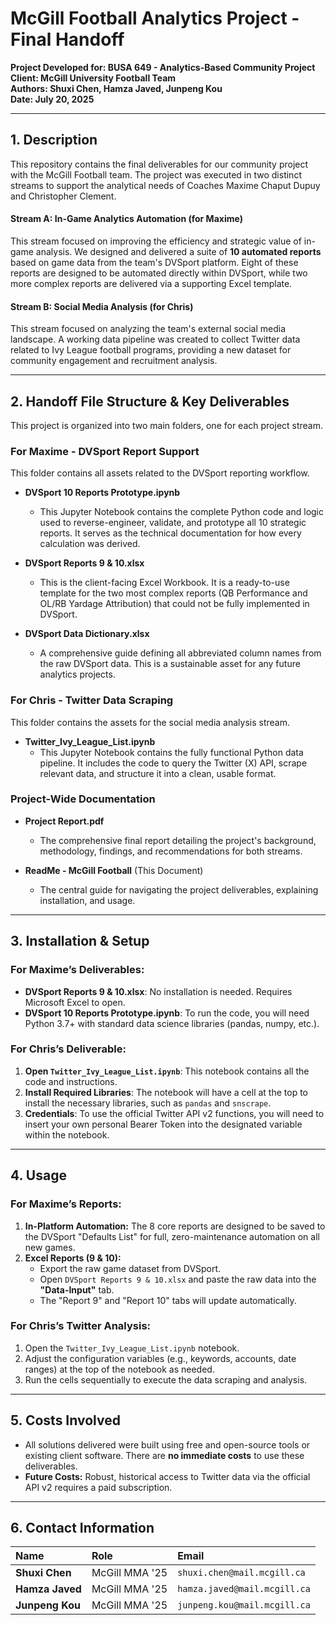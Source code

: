 # McGill Football Analytics Project - Final Handoff

**Project Developed for: BUSA 649 - Analytics-Based Community Project**  
**Client: McGill University Football Team**  
**Authors: Shuxi Chen, Hamza Javed, Junpeng Kou**  
**Date: July 20, 2025**

---

## 1. Description

This repository contains the final deliverables for our community project with the McGill Football team. The project was executed in two distinct streams to support the analytical needs of Coaches Maxime Chaput Dupuy and Christopher Clement.

#### Stream A: In-Game Analytics Automation (for Maxime)
This stream focused on improving the efficiency and strategic value of in-game analysis. We designed and delivered a suite of **10 automated reports** based on game data from the team's DVSport platform. Eight of these reports are designed to be automated directly within DVSport, while two more complex reports are delivered via a supporting Excel template.

#### Stream B: Social Media Analysis (for Chris)
This stream focused on analyzing the team's external social media landscape. A working data pipeline was created to collect Twitter data related to Ivy League football programs, providing a new dataset for community engagement and recruitment analysis.

---

## 2. Handoff File Structure & Key Deliverables

This project is organized into two main folders, one for each project stream.

### For Maxime - DVSport Report Support

This folder contains all assets related to the DVSport reporting workflow.

*   **DVSport 10 Reports Prototype.ipynb**
    *   This Jupyter Notebook contains the complete Python code and logic used to reverse-engineer, validate, and prototype all 10 strategic reports. It serves as the technical documentation for how every calculation was derived.

*   **DVSport Reports 9 & 10.xlsx**
    *   This is the client-facing Excel Workbook. It is a ready-to-use template for the two most complex reports (QB Performance and OL/RB Yardage Attribution) that could not be fully implemented in DVSport.

*   **DVSport Data Dictionary.xlsx**
    *   A comprehensive guide defining all abbreviated column names from the raw DVSport data. This is a sustainable asset for any future analytics projects.

### For Chris - Twitter Data Scraping

This folder contains the assets for the social media analysis stream.

*   **Twitter_Ivy_League_List.ipynb**
    *   This Jupyter Notebook contains the fully functional Python data pipeline. It includes the code to query the Twitter (X) API, scrape relevant data, and structure it into a clean, usable format.

### Project-Wide Documentation

*   **Project Report.pdf**
    *   The comprehensive final report detailing the project's background, methodology, findings, and recommendations for both streams.

*   **ReadMe - McGill Football** (This Document)
    *   The central guide for navigating the project deliverables, explaining installation, and usage.

---

## 3. Installation & Setup

### For Maxime’s Deliverables:
*   **DVSport Reports 9 & 10.xlsx**: No installation is needed. Requires Microsoft Excel to open.
*   **DVSport 10 Reports Prototype.ipynb**: To run the code, you will need Python 3.7+ with standard data science libraries (pandas, numpy, etc.).

### For Chris’s Deliverable:
1.  **Open `Twitter_Ivy_League_List.ipynb`**: This notebook contains all the code and instructions.
2.  **Install Required Libraries**: The notebook will have a cell at the top to install the necessary libraries, such as `pandas` and `snscrape`.
3.  **Credentials**: To use the official Twitter API v2 functions, you will need to insert your own personal Bearer Token into the designated variable within the notebook.

---

## 4. Usage

### For Maxime’s Reports:
1.  **In-Platform Automation:** The 8 core reports are designed to be saved to the DVSport "Defaults List" for full, zero-maintenance automation on all new games.
2.  **Excel Reports (9 & 10):**
    *   Export the raw game dataset from DVSport.
    *   Open `DVSport Reports 9 & 10.xlsx` and paste the raw data into the **"Data-Input"** tab.
    *   The "Report 9" and "Report 10" tabs will update automatically.

### For Chris’s Twitter Analysis:
1.  Open the `Twitter_Ivy_League_List.ipynb` notebook.
2.  Adjust the configuration variables (e.g., keywords, accounts, date ranges) at the top of the notebook as needed.
3.  Run the cells sequentially to execute the data scraping and analysis.

---

## 5. Costs Involved

*   All solutions delivered were built using free and open-source tools or existing client software. There are **no immediate costs** to use these deliverables.
*   **Future Costs:** Robust, historical access to Twitter data via the official API v2 requires a paid subscription.

---

## 6. Contact Information

| Name | Role | Email |
| :--- | :--- | :--- |
| **Shuxi Chen** | McGill MMA '25 | `shuxi.chen@mail.mcgill.ca` |
| **Hamza Javed** | McGill MMA '25 | `hamza.javed@mail.mcgill.ca` |
| **Junpeng Kou** | McGill MMA '25 | `junpeng.kou@mail.mcgill.ca` |
